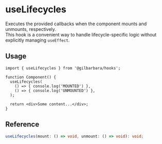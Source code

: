 # useLifecycles


Executes the provided callbacks when the component mounts and unmounts, respectively.  
This hook is a convenient way to handle lifecycle-specific logic without explicitly managing `useEffect`.

## Usage

```tsx
import { useLifecycles } from '@gilbarbara/hooks';

function Component() {
  useLifecycles(
    () => { console.log('MOUNTED') },
    () => { console.log('UNMOUNTED') },
  );

  return <div>Some content...</div>;
}
```

## Reference

```typescript
useLifecycles(mount: () => void, unmount: () => void): void;
```
